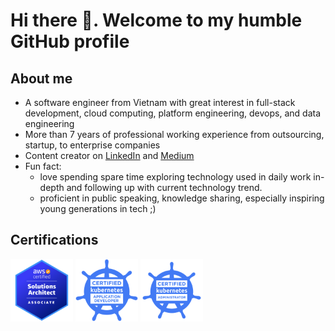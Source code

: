 # Hi there 👋. Welcome to my humble GitHub profile

## About me

- A software engineer from Vietnam with great interest in full-stack development, cloud computing, platform engineering, devops, and data engineering
- More than 7 years of professional working experience from outsourcing, startup, to enterprise companies
- Content creator on [LinkedIn](https://www.linkedin.com/in/dienbui/) and [Medium](http://medium.com/dienbui)
- Fun fact:
  - love spending spare time exploring technology used in daily work in-depth and following up with current technology trend.
  - proficient in public speaking, knowledge sharing, especially inspiring young generations in tech ;)

## Certifications

<img src="./aws-certified-solutions-architect-associate.png" alt="drawing" width="100" height="100" /> <img src="./ckad-certified-kubernetes-application-developer.png" alt="drawing" width="100" height="100" /> <img src="./cka-certified-kubernetes-administrator.png" alt="drawing" width="100" height="100" />
